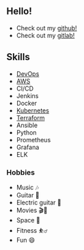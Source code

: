 ## Hello!
- Check out my [github!](https://github.com/miltozz)
- Check out my [gitlab!](https://gitlab.com/miltozz)

## Skills
- [DevOps](https://en.wikipedia.org/wiki/DevOps)
- [AWS](https://aws.amazon.com/)
- CI/CD
- Jenkins
- Docker
- [Kubernetes](https://kubernetes.io/)
- [Terraform](https://www.terraform.io/)
- Ansible
- Python
- Prometheus
- Grafana
- ELK

### Hobbies
- Music 🎶
- Guitar 🎻
- Electric guitar 🎸
- Movies 🎬🍿
- Space 🚀
- Fitness ⛹️‍♂️
- Fun 😄


